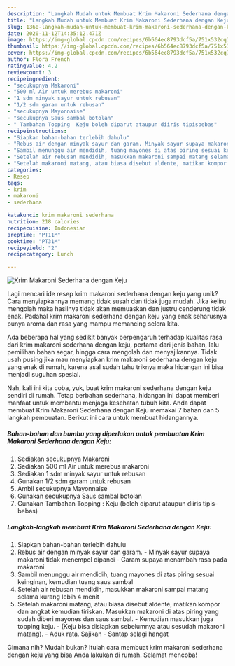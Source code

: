 ```yaml
---
description: "Langkah Mudah untuk Membuat Krim Makaroni Sederhana dengan Keju Anti Gagal"
title: "Langkah Mudah untuk Membuat Krim Makaroni Sederhana dengan Keju Anti Gagal"
slug: 1360-langkah-mudah-untuk-membuat-krim-makaroni-sederhana-dengan-keju-anti-gagal
date: 2020-11-12T14:35:12.471Z
image: https://img-global.cpcdn.com/recipes/6b564ec8793dcf5a/751x532cq70/krim-makaroni-sederhana-dengan-keju-foto-resep-utama.jpg
thumbnail: https://img-global.cpcdn.com/recipes/6b564ec8793dcf5a/751x532cq70/krim-makaroni-sederhana-dengan-keju-foto-resep-utama.jpg
cover: https://img-global.cpcdn.com/recipes/6b564ec8793dcf5a/751x532cq70/krim-makaroni-sederhana-dengan-keju-foto-resep-utama.jpg
author: Flora French
ratingvalue: 4.2
reviewcount: 3
recipeingredient:
- "secukupnya Makaroni"
- "500 ml Air untuk merebus makaroni"
- "1 sdm minyak sayur untuk rebusan"
- "1/2 sdm garam untuk rebusan"
- "secukupnya Mayonnaise"
- "secukupnya Saus sambal botolan"
- " Tambahan Topping  Keju boleh diparut ataupun diiris tipisbebas"
recipeinstructions:
- "Siapkan bahan-bahan terlebih dahulu"
- "Rebus air dengan minyak sayur dan garam. Minyak sayur supaya makaroni tidak menempel dipanci Garam supaya menambah rasa pada makaroni"
- "Sambil menunggu air mendidih, tuang mayones di atas piring sesuai keinginan, kemudian tuang saus sambal"
- "Setelah air rebusan mendidih, masukkan makaroni sampai matang selama kurang lebih 4 menit"
- "Setelah makaroni matang, atau biasa disebut aldente, matikan kompor dan angkat kemudian tiriskan. Masukkan makaroni di atas piring yang sudah diberi mayones dan saus sambal. Kemudian masukkan juga topping keju. (Keju bisa disiapkan sebelumnya atau sesudah makaroni matang). Aduk rata. Sajikan Santap selagi hangat"
categories:
- Resep
tags:
- krim
- makaroni
- sederhana

katakunci: krim makaroni sederhana 
nutrition: 218 calories
recipecuisine: Indonesian
preptime: "PT11M"
cooktime: "PT31M"
recipeyield: "2"
recipecategory: Lunch

---
```



![Krim Makaroni Sederhana dengan Keju](https://img-global.cpcdn.com/recipes/6b564ec8793dcf5a/751x532cq70/krim-makaroni-sederhana-dengan-keju-foto-resep-utama.jpg)

Lagi mencari ide resep krim makaroni sederhana dengan keju yang unik? Cara menyiapkannya memang tidak susah dan tidak juga mudah. Jika keliru mengolah maka hasilnya tidak akan memuaskan dan justru cenderung tidak enak. Padahal krim makaroni sederhana dengan keju yang enak seharusnya punya aroma dan rasa yang mampu memancing selera kita.

Ada beberapa hal yang sedikit banyak berpengaruh terhadap kualitas rasa dari krim makaroni sederhana dengan keju, pertama dari jenis bahan, lalu pemilihan bahan segar, hingga cara mengolah dan menyajikannya. Tidak usah pusing jika mau menyiapkan krim makaroni sederhana dengan keju yang enak di rumah, karena asal sudah tahu triknya maka hidangan ini bisa menjadi suguhan spesial.




Nah, kali ini kita coba, yuk, buat krim makaroni sederhana dengan keju sendiri di rumah. Tetap berbahan sederhana, hidangan ini dapat memberi manfaat untuk membantu menjaga kesehatan tubuh kita. Anda dapat membuat Krim Makaroni Sederhana dengan Keju memakai 7 bahan dan 5 langkah pembuatan. Berikut ini cara untuk membuat hidangannya.

<!--inarticleads1-->

##### Bahan-bahan dan bumbu yang diperlukan untuk pembuatan Krim Makaroni Sederhana dengan Keju:

1. Sediakan secukupnya Makaroni
1. Sediakan 500 ml Air untuk merebus makaroni
1. Sediakan 1 sdm minyak sayur untuk rebusan
1. Gunakan 1/2 sdm garam untuk rebusan
1. Ambil secukupnya Mayonnaise
1. Gunakan secukupnya Saus sambal botolan
1. Gunakan  Tambahan Topping : Keju (boleh diparut ataupun diiris tipis-bebas)




<!--inarticleads2-->

##### Langkah-langkah membuat Krim Makaroni Sederhana dengan Keju:

1. Siapkan bahan-bahan terlebih dahulu
1. Rebus air dengan minyak sayur dan garam. - Minyak sayur supaya makaroni tidak menempel dipanci - Garam supaya menambah rasa pada makaroni
1. Sambil menunggu air mendidih, tuang mayones di atas piring sesuai keinginan, kemudian tuang saus sambal
1. Setelah air rebusan mendidih, masukkan makaroni sampai matang selama kurang lebih 4 menit
1. Setelah makaroni matang, atau biasa disebut aldente, matikan kompor dan angkat kemudian tiriskan. Masukkan makaroni di atas piring yang sudah diberi mayones dan saus sambal. - Kemudian masukkan juga topping keju. - (Keju bisa disiapkan sebelumnya atau sesudah makaroni matang). - Aduk rata. Sajikan - Santap selagi hangat




Gimana nih? Mudah bukan? Itulah cara membuat krim makaroni sederhana dengan keju yang bisa Anda lakukan di rumah. Selamat mencoba!
